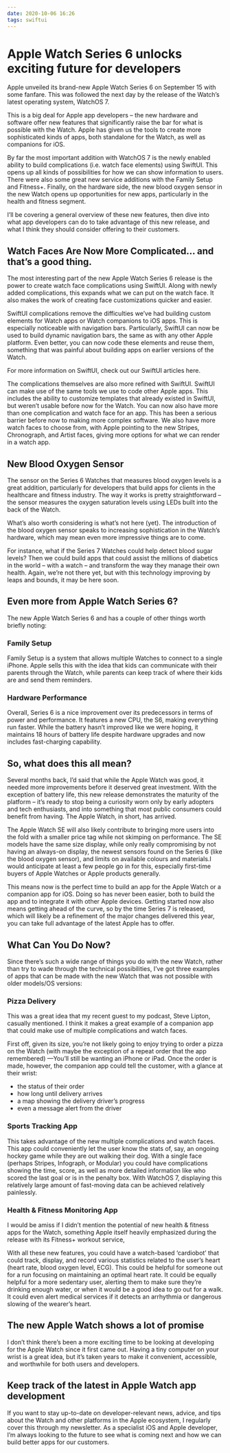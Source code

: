 ```yaml
---
date: 2020-10-06 16:26
tags: swiftui
---
```

# Apple Watch Series 6 unlocks exciting future for developers


Apple unveiled its brand-new Apple Watch Series 6 on September 15 with some fanfare. This was followed the next day by the release of the Watch’s latest operating system, WatchOS 7. 



This is a big deal for Apple app developers – the new hardware and software offer new features that significantly raise the bar for what is possible with the Watch. Apple has given us the tools to create more sophisticated kinds of apps, both standalone for the Watch, as well as companions for iOS.



By far the most important addition with WatchOS 7 is the newly enabled ability to build complications (i.e. watch face elements) using SwiftUI. This opens up all kinds of possibilities for how we can show information to users. There were also some great new service additions with the Family Setup and Fitness+. Finally, on the hardware side, the new blood oxygen sensor in the new Watch opens up opportunities for new apps, particularly in the health and fitness segment.



I’ll be covering a general overview of these new features, then dive into what app developers can do to take advantage of this new release, and what I think they should consider offering to their customers.


## Watch Faces Are Now More Complicated… and that’s a good thing.


The most interesting part of the new Apple Watch Series 6 release is the power to create watch face complications using SwiftUI. Along with newly added complications, this expands what we can put on the watch face. It also makes the work of creating face customizations quicker and easier.



SwiftUI complications remove the difficulties we’ve had building custom elements for Watch apps or Watch companions to iOS apps. This is especially noticeable with navigation bars. Particularly, SwiftUI can now be used to build dynamic navigation bars, the same as with any other Apple platform. Even better, you can now code these elements and reuse them, something that was painful about building apps on earlier versions of the Watch. 



For more information on SwiftUI, check out our SwiftUI articles here.



The complications themselves are also more refined with SwiftUI. SwiftUI can make use of the same tools we use to code other Apple apps. This includes the ability to customize templates that already existed in SwiftUI, but weren’t usable before now for the Watch. You can now also have more than one complication and watch face for an app. This has been a serious barrier before now to making more complex software. We also have more watch faces to choose from, with Apple pointing to the new Stripes, Chronograph, and Artist faces, giving more options for what we can render in a watch app.


## New Blood Oxygen Sensor


The sensor on the Series 6 Watches that measures blood oxygen levels is a great addition, particularly for developers that build apps for clients in the healthcare and fitness industry. The way it works is pretty straightforward – the sensor measures the oxygen saturation levels using LEDs built into the back of the Watch. 



What’s also worth considering is what’s not here (yet). The introduction of the blood oxygen sensor speaks to increasing sophistication in the Watch’s hardware, which may mean even more impressive things are to come.



For instance, what if the Series 7 Watches could help detect blood sugar levels? Then we could build apps that could assist the millions of diabetics in the world – with a watch – and transform the way they manage their own health. Again, we’re not there yet, but with this technology improving by leaps and bounds, it may be here soon.


## Even more from Apple Watch Series 6?


The new Apple Watch Series 6 and has a couple of other things worth briefly noting: 


### Family Setup


Family Setup is a system that allows multiple Watches to connect to a single iPhone. Apple sells this with the idea that kids can communicate with their parents through the Watch, while parents can keep track of where their kids are and send them reminders.


### Hardware Performance


Overall, Series 6 is a nice improvement over its predecessors in terms of power and performance. It features a new CPU, the S6, making everything run faster. While the battery hasn’t improved like we were hoping, it maintains 18 hours of battery life despite hardware upgrades and now includes fast-charging capability.


## So, what does this all mean?


Several months back, I’d said that while the Apple Watch was good, it needed more improvements before it deserved great investment. With the exception of battery life, this new release demonstrates the maturity of the platform – it’s ready to stop being a curiosity worn only by early adopters and tech enthusiasts, and into something that most public consumers could benefit from having. The Apple Watch, in short, has arrived.



The Apple Watch SE will also likely contribute to bringing more users into the fold with a smaller price tag while not skimping on performance. The SE models have the same size display, while only really compromising by not having an always-on display, the newest sensors found on the Series 6 (like the blood oxygen sensor), and limits on available colours and materials.I would anticipate at least a few people go in for this, especially first-time buyers of Apple Watches or Apple products generally.



This means now is the perfect time to build an app for the Apple Watch or a companion app for iOS. Doing so has never been easier, both to build the app and to integrate it with other Apple devices. Getting started now also means getting ahead of the curve, so by the time Series 7 is released, which will likely be a refinement of the major changes delivered this year, you can take full advantage of the latest Apple has to offer.


## What Can You Do Now?


Since there’s such a wide range of things you do with the new Watch, rather than try to wade through the technical possibilities, I’ve got three examples of apps that can be made with the new Watch that was not possible with older models/OS versions:


### Pizza Delivery


This was a great idea that my recent guest to my podcast, Steve Lipton, casually mentioned. I think it makes a great example of a companion app that could make use of multiple complications and watch faces.



First off, given its size, you’re not likely going to enjoy trying to order a pizza on the Watch (with maybe the exception of a repeat order that the app remembered) —You’ll still be wanting an iPhone or iPad. Once the order is made, however, the companion app could tell the customer, with a glance at their wrist:


-   the status of their order
-   how long until delivery arrives
-   a map showing the delivery driver’s progress
-   even a message alert from the driver

### Sports Tracking App


This takes advantage of the new multiple complications and watch faces. This app could conveniently let the user know the stats of, say, an ongoing hockey game while they are out walking their dog. With a single face (perhaps Stripes, Infograph, or Modular) you could have complications showing the time, score, as well as more detailed information like who scored the last goal or is in the penalty box. With WatchOS 7, displaying this relatively large amount of fast-moving data can be achieved relatively painlessly.


### Health & Fitness Monitoring App


I would be amiss if I didn’t mention the potential of new health & fitness apps for the Watch, something Apple itself heavily emphasized during the release with its Fitness+ workout service, 



With all these new features, you could have a watch-based ‘cardiobot’ that could track, display, and record various statistics related to the user’s heart (heart rate, blood oxygen level, ECG). This could be helpful for someone out for a run focusing on maintaining an optimal heart rate. It could be equally helpful for a more sedentary user, alerting them to make sure they’re drinking enough water, or when it would be a good idea to go out for a walk. It could even alert medical services if it detects an arrhythmia or dangerous slowing of the wearer’s heart.


## The new Apple Watch shows a lot of promise


I don’t think there’s been a more exciting time to be looking at developing for the Apple Watch since it first came out. Having a tiny computer on your wrist is a great idea, but it’s taken years to make it convenient, accessible, and worthwhile for both users and developers.


## Keep track of the latest in Apple Watch app development


If you want to stay up-to-date on developer-relevant news, advice, and tips about the Watch and other platforms in the Apple ecosystem, I regularly cover this through my newsletter. As a specialist iOS and Apple developer, I’m always looking to the future to see what is coming next and how we can build better apps for our customers.